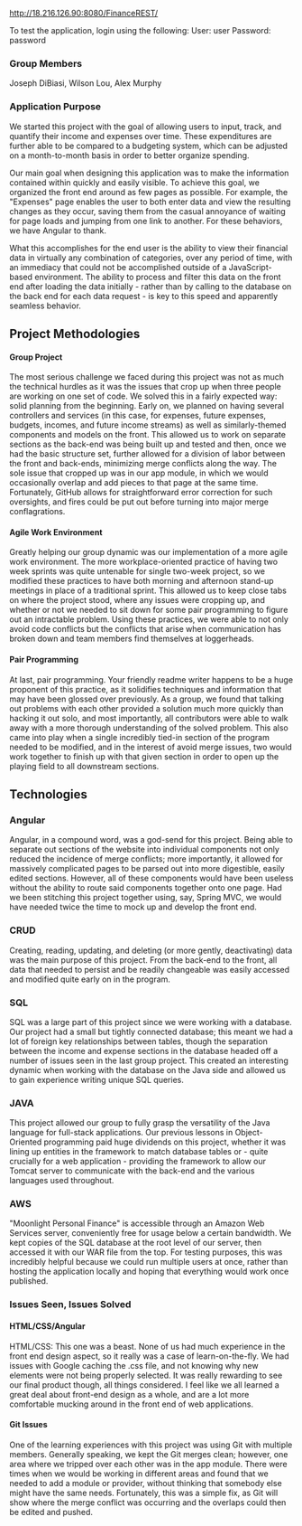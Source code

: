 http://18.216.126.90:8080/FinanceREST/

To test the application, login using the following:
User: user
Password: password

### Group Members

Joseph DiBiasi, Wilson Lou, Alex Murphy

### Application Purpose

We started this project with the goal of allowing users to input, track, and quantify their income and expenses over time. These expenditures are further able to be compared to a budgeting system, which can be adjusted on a month-to-month basis in order to better organize spending.

Our main goal when designing this application was to make the information contained within quickly and easily visible. To achieve this goal, we organized the front end around as few pages as possible. For example, the "Expenses" page enables the user to both enter data and view the resulting changes as they occur, saving them from the casual annoyance of waiting for page loads and jumping from one link to another. For these behaviors, we have Angular to thank.

What this accomplishes for the end user is the ability to view their financial data in virtually any combination of categories, over any period of time, with an immediacy that could not be accomplished outside of a JavaScript-based environment. The ability to process and filter this data on the front end after loading the data initially - rather than by calling to the database on the back end for each data request - is key to this speed and apparently seamless behavior.


## Project Methodologies
#### Group Project
The most serious challenge we faced during this project was not as much the technical hurdles as it was the issues that crop up when three people are working on one set of code. We solved this in a fairly expected way: solid planning from the beginning. Early on, we planned on having several controllers and services (in this case, for expenses, future expenses, budgets, incomes, and future income streams) as well as similarly-themed components and models on the front. This allowed us to work on separate sections as the back-end was being built up and tested and then, once we had the basic structure set, further allowed for a division of labor between the front and back-ends, minimizing merge conflicts along the way. The sole issue that cropped up was in our app module, in which we would occasionally overlap and add pieces to that page at the same time. Fortunately, GitHub allows for straightforward error correction for such oversights, and fires could be put out before turning into major merge conflagrations.

#### Agile Work Environment
Greatly helping our group dynamic was our implementation of a more agile work environment. The more workplace-oriented practice of having two week sprints was quite untenable for single two-week project, so we modified these practices to have both morning and afternoon stand-up meetings in place of a traditional sprint. This allowed us to keep close tabs on where the project stood, where any issues were cropping up, and whether or not we needed to sit down for some pair programming to figure out an intractable problem. Using these practices, we were able to not only avoid code conflicts but the conflicts that arise when communication has broken down and team members find themselves at loggerheads.

#### Pair Programming
At last, pair programming. Your friendly readme writer happens to be a huge proponent of this practice, as it solidifies techniques and information that may have been glossed over previously. As a group, we found that talking out problems with each other provided a solution much more quickly than hacking it out solo, and most importantly, all contributors were able to walk away with a more thorough understanding of the solved problem. This also came into play when a single incredibly tied-in section of the program needed to be modified, and in the interest of avoid merge issues, two would work together to finish up with that given section in order to open up the playing field to all downstream sections.

## Technologies

### Angular
Angular, in a compound word, was a god-send for this project. Being able to separate out sections of the website into individual components not only reduced the incidence of merge conflicts; more importantly, it allowed for massively complicated pages to be parsed out into more digestible, easily edited sections. However, all of these components would have been useless without the ability to route said components together onto one page. Had we been stitching this project together using, say, Spring MVC, we would have needed twice the time to mock up and develop the front end.
### CRUD
Creating, reading, updating, and deleting (or more gently, deactivating) data was the main purpose of this project. From the back-end to the front, all data that needed to persist and be readily changeable was easily accessed and modified quite early on in the program.
### SQL
SQL was a large part of this project since we were working with a database. Our project had a small but tightly connected database; this meant we had a lot of foreign key relationships between tables, though the separation between the income and expense sections in the database headed off a number of issues seen in the last group project. This created an interesting dynamic when working with the database on the Java side and allowed us to gain experience writing unique SQL queries.
### JAVA
This project allowed our group to fully grasp the versatility of the Java language for full-stack applications. Our previous lessons in Object-Oriented programming paid huge dividends on this project, whether it was lining up entities in the framework to match database tables or - quite crucially for a web application - providing the framework to allow our Tomcat server to communicate with the back-end and the various languages used throughout.
### AWS
"Moonlight Personal Finance" is accessible through an Amazon Web Services server, conveniently free for usage below a certain bandwidth. We kept copies of the SQL database at the root level of our server, then accessed it with our WAR file from the top. For testing purposes, this was incredibly helpful because we could run multiple users at once, rather than hosting the application locally and hoping that everything would work once published.


### Issues Seen, Issues Solved
#### HTML/CSS/Angular
HTML/CSS: This one was a beast. None of us had much experience in the front end design aspect, so it really was a case of learn-on-the-fly. We had issues with Google caching the .css file, and not knowing why new elements were not being properly selected. It was really rewarding to see our final product though, all things considered. I feel like we all learned a great deal about front-end design as a whole, and are a lot more comfortable mucking around in the front end of web applications.
#### Git Issues
One of the learning experiences with this project was using Git with multiple members. Generally speaking, we kept the Git merges clean; however, one area where we tripped over each other was in the app module. There were times when we would be working in different areas and found that we needed to add a module or provider, without thinking that somebody else might have the same needs. Fortunately, this was a simple fix, as Git will show where the merge conflict was occurring and the overlaps could then be edited and pushed.
